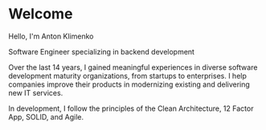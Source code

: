 # Welcome

Hello, I'm Anton Klimenko

Software Engineer specializing in backend development

Over the last 14 years, I gained meaningful experiences in diverse software
development maturity organizations, from startups to enterprises. I help
companies improve their products in modernizing existing and delivering new IT
services.

In development, I follow the principles of the Clean Architecture, 12 Factor
App, SOLID, and Agile.
